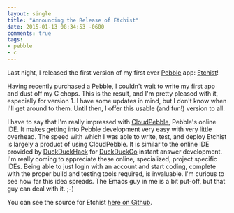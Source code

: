 ```yaml
---
layout: single
title: "Announcing the Release of Etchist"
date: 2015-01-13 08:34:53 -0600
comments: true
tags: 
- pebble
- c
---
```

Last night, I released the first version of my first ever [Pebble](https://getpebble.com) app: [Etchist](https://apps.getpebble.com/applications/54b49f22daa5498e85000006)!
<!--more-->
Having recently purchased a Pebble, I couldn't wait to write my first app and dust off my C chops. This is the result, and I'm pretty pleased with it, especially for version 1. I have some updates in mind, but I don't know when I'll get around to them. Until then, I offer this usable (and fun!) version to all.

I have to say that I'm really impressed with [CloudPebble](https://cloudpebble.net/), Pebble's online IDE. It makes getting into Pebble development very easy with very little overhead. The speed with which I was able to write, test, and deploy Etchist is largely a product of using CloudPebble. It is similar to the online IDE provided by [DuckDuckHack](http://duckduckhack.com) for [DuckDuckGo](https://duckduckgo.com) instant answer development. I'm really coming to appreciate these online, specialized, project specific IDEs. Being able to just login with an account and start coding, complete with the proper build and testing tools required, is invaluable. I'm curious to see how far this idea spreads. The Emacs guy in me is a bit put-off, but that guy can deal with it. ;-)

You can see the source for Etchist [here on Github](https://github.com/echosa/Etchist).
